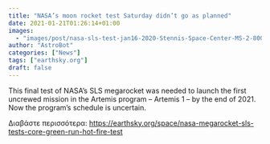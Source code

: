 ```yaml
---
title: "NASA’s moon rocket test Saturday didn’t go as planned"
date: 2021-01-21T01:26:14+01:00
images:
  - "images/post/nasa-sls-test-jan16-2020-Stennis-Space-Center-MS-2-800x450.png"
author: "AstroBot"
categories: ["News"]
tags: ["earthsky.org"]
draft: false
---
```


This final test of NASA’s SLS megarocket was needed to launch the first uncrewed mission in the Artemis program – Artemis 1 – by the end of 2021. Now the program’s schedule is uncertain.

Διαβάστε περισσότερα: https://earthsky.org/space/nasa-megarocket-sls-tests-core-green-run-hot-fire-test
